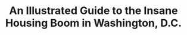 ---
categories: all_articles
provider_display: "www.citylab.com"
provider_name: "www.citylab.com"
favicon_url: http://cdn.citylab.com/static/citylab/img/icons/favicon.ico
title: "An Illustrated Guide to the Insane Housing Boom in Washington, D.C."
published: 2014-10-09
source: http://www.citylab.com/housing/2014/10/an-illustrated-guide-to-washington-dcs-insane-housing-boom/381172/
thumbnail: http://cdn.citylab.com/media/img/citylab/2014/10/washington_dc_housing_crisis_rental_rents_bubble_population_growth_13/lead_large.jpg
---